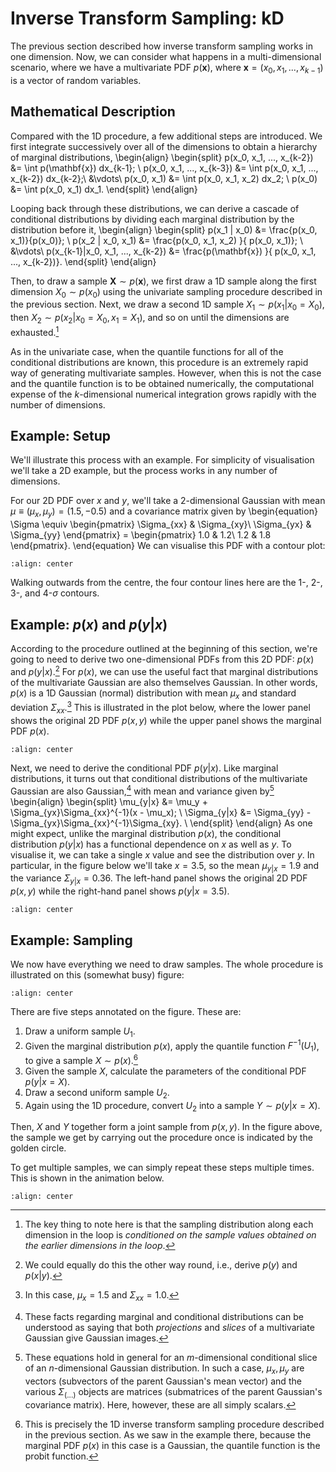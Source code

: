 # Inverse Transform Sampling: kD

The previous section described how inverse transform sampling works in one dimension. Now, we can consider what happens in a multi-dimensional scenario, where we have a multivariate PDF $p(\mathbf{x})$, where $\mathbf{x}=(x_0, x_1, ..., x_{k-1})$ is a vector of random variables.

## Mathematical Description

Compared with the 1D procedure, a few additional steps are introduced. We first integrate successively over all of the dimensions to obtain a hierarchy of marginal distributions,
\begin{align}
\begin{split}
   p(x_0, x_1, ..., x_{k-2}) &= \int p(\mathbf{x}) dx_{k-1}; \\
   p(x_0, x_1, ..., x_{k-3}) &= \int p(x_0, x_1, ..., x_{k-2}) dx_{k-2};\\
   &\vdots\\
   p(x_0, x_1) &= \int p(x_0, x_1, x_2) dx_2; \\
   p(x_0) &= \int p(x_0, x_1) dx_1.
\end{split}
\end{align}

Looping back through these distributions, we can derive a cascade of conditional distributions by dividing each marginal distribution by the distribution before it,
\begin{align}
\begin{split}
   p(x_1 | x_0) &=  \frac{p(x_0, x_1)}{p(x_0)}; \\
   p(x_2 | x_0, x_1) &=  \frac{p(x_0, x_1, x_2) }{ p(x_0, x_1)}; \\
   &\vdots\\
   p(x_{k-1}|x_0, x_1, ..., x_{k-2}) &= \frac{p(\mathbf{x}) }{ p(x_0, x_1, ..., x_{k-2})}.
\end{split}
\end{align}

Then, to draw a sample $\mathbf{X}\sim p(\mathbf{x})$, we first draw a 1D sample along the first dimension $X_0 \sim p(x_0)$ using the univariate sampling procedure described in the previous section. Next, we draw a second 1D sample $X_1 \sim p(x_1 | x_0=X_0)$, then $X_2 \sim p(x_2 | x_0=X_0, x_1=X_1)$, and so on until the dimensions are exhausted.[^dimdep] 

As in the univariate case, when the quantile functions for all of the conditional distributions are known, this procedure is an extremely rapid way of generating multivariate samples. However, when this is not the case and the quantile function is to be obtained numerically, the computational expense of the $k$-dimensional numerical integration grows rapidly with the number of dimensions.

## Example: Setup

We'll illustrate this process with an example. For simplicity of visualisation we'll take a 2D example, but the process works in any number of dimensions.

For our 2D PDF over $x$ and $y$, we'll take a 2-dimensional Gaussian with mean $\mu \equiv (\mu_x, \mu_y) = (1.5, -0.5)$ and a covariance matrix given by
\begin{equation}
   \Sigma \equiv
      \begin{pmatrix}
      \Sigma_{xx} & \Sigma_{xy}\\
      \Sigma_{yx} & \Sigma_{yy}
      \end{pmatrix} =
      \begin{pmatrix}
      1.0 & 1.2\\
      1.2 & 1.8
      \end{pmatrix}.
\end{equation}
We can visualise this PDF with a contour plot:
```{figure} ../assets/2D_pdf.png
:align: center
```
Walking outwards from the centre, the four contour lines here are the 1-, 2-, 3-, and 4-$\sigma$ contours.


## Example: $p(x)$ and $p(y|x)$

According to the procedure outlined at the beginning of this section, we're going to need to derive two one-dimensional PDFs from this 2D PDF: $p(x)$ and $p(y|x)$.[^axswap] For $p(x)$, we can use the useful fact that marginal distributions of the multivariate Gaussian are also themselves Gaussian. In other words, $p(x)$ is a 1D Gaussian (normal) distribution with mean $\mu_x$ and standard deviation $\Sigma_{xx}$.[^marginalparams] This is illustrated in the plot below, where the lower panel shows the original 2D PDF $p(x, y)$ while the upper panel shows the marginal PDF $p(x)$.

```{figure} ../assets/2D_marginal.png
:align: center
```

Next, we need to derive the conditional PDF $p(y | x)$. Like marginal distributions, it turns out that conditional distributions of the multivariate Gaussian are also Gaussian,[^projections] with mean and variance given by[^matrixeqs]
\begin{align}
\begin{split}
   \mu_{y|x} &=  \mu_y + \Sigma_{yx}\Sigma_{xx}^{-1}(x - \mu_x); \\
   \Sigma_{y|x} &=  \Sigma_{yy} - \Sigma_{yx}\Sigma_{xx}^{-1}\Sigma_{xy}. \\
\end{split}
\end{align}
As one might expect, unlike the marginal distribution $p(x)$, the conditional distribution $p(y|x)$ has a functional dependence on $x$ as well as $y$. To visualise it, we can take a single $x$ value and see the distribution over $y$. In particular, in the figure below we'll take $x=3.5$, so the mean $\mu_{y|x}=1.9$ and the variance $\Sigma_{y|x}=0.36$. The left-hand panel shows the original 2D PDF $p(x, y)$ while the right-hand panel shows $p(y | x=3.5)$. 

```{figure} ../assets/2D_conditional.png
:align: center
```

## Example: Sampling

We now have everything we need to draw samples. The whole procedure is illustrated on this (somewhat busy) figure:

```{figure} ../assets/2D_sampling.png
:align: center
```

There are five steps annotated on the figure. These are:
1. Draw a uniform sample $U_1$.
2. Given the marginal distribution $p(x)$, apply the quantile function $F^{-1}(U_1)$, to give a sample $X\sim p(x)$.[^step2]
3. Given the sample $X$, calculate the parameters of the conditional PDF $p(y | x=X)$.
4. Draw a second uniform sample $U_2$.
5. Again using the 1D procedure, convert $U_2$ into a sample $Y\sim p(y|x=X)$.

Then, $X$ and $Y$ together form a joint sample from $p(x, y)$. In the figure above, the sample we get by carrying out the procedure once is indicated by the golden circle. 

To get multiple samples, we can simply repeat these steps multiple times. This is shown in the animation below.

```{figure} ../assets/2D_animation.gif
:align: center
```

[^dimdep]: The key thing to note here is that the sampling distribution along each dimension in the loop is *conditioned on the sample values obtained on the earlier dimensions in the loop*.
[^axswap]: We could equally do this the other way round, i.e., derive $p(y)$ and $p(x | y)$.
[^marginalparams]: In this case, $\mu_x=1.5$ and $\Sigma_{xx}=1.0$.
[^projections]: These facts regarding marginal and conditional distributions can be understood as saying that both *projections* and *slices* of a multivariate Gaussian give Gaussian images.
[^matrixeqs]: These equations hold in general for an $m$-dimensional conditional slice of an $n$-dimensional Gaussian distribution. In such a case, $\mu_x, \mu_y$ are vectors (subvectors of the parent Gaussian's mean vector) and the various $\Sigma_{(...)}$ objects are matrices (submatrices of the parent Gaussian's covariance matrix). Here, however, these are all simply scalars.
[^step2]: This is precisely the 1D inverse transform sampling procedure described in the previous section. As we saw in the example there, because the marginal PDF $p(x)$ in this case is a Gaussian, the quantile function is the probit function.